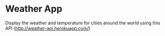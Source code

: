 # Weather App

Display the weather and temperature for cities around the world using this API (http://weather-api.herokuapp.com/)
